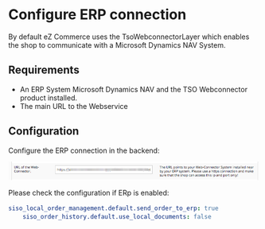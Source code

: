 # Configure ERP connection

By default eZ Commerce uses the TsoWebconnectorLayer which enables the shop to communicate with a Microsoft Dynamics NAV System.

## Requirements

- An ERP System Microsoft Dynamics NAV and the TSO Webconnector product installed.
- The main URL to the Webservice 

## Configuration

Configure the ERP connection in the backend:

![](../img/configure_erp.png)

Please check the configuration if ERp is enabled:

``` yaml
siso_local_order_management.default.send_order_to_erp: true
    siso_order_history.default.use_local_documents: false
```
